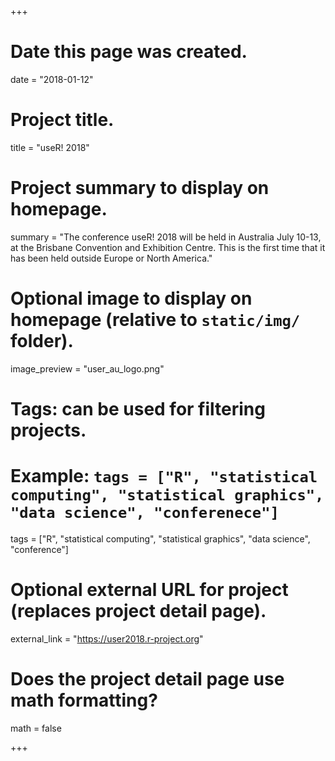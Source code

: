 +++
# Date this page was created.
date = "2018-01-12"

# Project title.
title = "useR! 2018"

# Project summary to display on homepage.
summary = "The conference useR! 2018 will be held in Australia July 10-13, at the Brisbane Convention and Exhibition Centre. This is the first time that it has been held outside Europe or North America."

# Optional image to display on homepage (relative to `static/img/` folder).
image_preview = "user_au_logo.png"

# Tags: can be used for filtering projects.
# Example: `tags = ["R", "statistical computing", "statistical graphics", "data science", "conferenece"]`
tags = ["R", "statistical computing", "statistical graphics", "data science", "conference"]

# Optional external URL for project (replaces project detail page).
external_link = "https://user2018.r-project.org"

# Does the project detail page use math formatting?
math = false

+++

